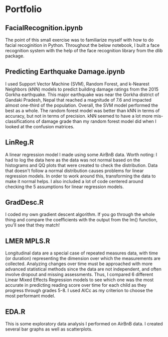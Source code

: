 # Portfolio

## FacialRecognition.ipynb
The point of this small exercise was to familiarize myself with how to do facial recoginition in Python. Throughout the below notebook, I built a face recognition system with the help of the face recognition library from the dlib package.

## Predicting Earthquake Damage.ipynb
I used Support Vector Machine (SVM), Random Forest, and k-Nearest Neighbors (kNN) models to predict building damage ratings from the 2015 Gorkha earthquake. This major earthquake was near the Gorkha district of Gandaki Pradesh, Nepal that reached a magnitude of 7.6 and impacted almost one-third of the population. Overall, the SVM model performed the best as a whole. The random forest model was better than kNN in terms of accuracy, but not in terms of precision. kNN seemed to have a lot more mis-classifications of damage grade than my random forest model did when I looked at the confusion matrices.

## LinReg.R
A linear regression model I made using some AirBnB data. Worth noting: I had to log the data here as the data was not normal based on the histograms and QQ plots that were created to check the distribution. Data that doesn't follow a normal distribution causes problems for linear regression models. In order to work around this, transforming the data to make it normal helps. I also included a lot of code centered around checking the 5 assumptions for linear regression models.

## GradDesc.R
I coded my own gradient descent algorithm. If you go through the whole thing and compare the coefficients with the output from the lm() function, you'll see that they match!

## LMER MPLS.R
Longitudinal data are a special case of repeated measures data, with time (or duration) representing the dimension over which the measurements are collected. Analyzing changes over time must be approached with more advanced statistical methods since the data are not independent, and often involve dropout and missing assessments. Thus, I compared 6 different Linear Mixed Effects Regression models to see which one was the most accurate in predicting reading score over time for each child as they progress through grades 5-8. I used AICc as my criterion to choose the most performant model.

## EDA.R
This is some exploratory data analysis I performed on AirBnB data. I created several bar graphs as well as scatterplots.
